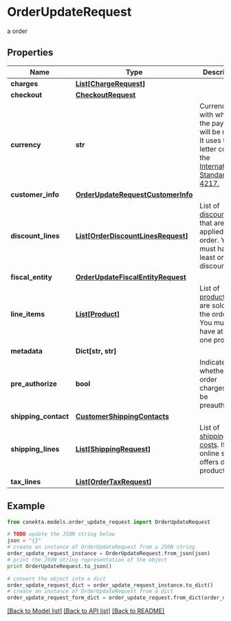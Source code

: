 # OrderUpdateRequest

a order

## Properties
Name | Type | Description | Notes
------------ | ------------- | ------------- | -------------
**charges** | [**List[ChargeRequest]**](ChargeRequest.md) |  | [optional] 
**checkout** | [**CheckoutRequest**](CheckoutRequest.md) |  | [optional] 
**currency** | **str** | Currency with which the payment will be made. It uses the 3-letter code of the [International Standard ISO 4217.](https://es.wikipedia.org/wiki/ISO_4217) | [optional] 
**customer_info** | [**OrderUpdateRequestCustomerInfo**](OrderUpdateRequestCustomerInfo.md) |  | [optional] 
**discount_lines** | [**List[OrderDiscountLinesRequest]**](OrderDiscountLinesRequest.md) | List of [discounts](https://developers.conekta.com/v2.1.0/reference/orderscreatediscountline) that are applied to the order. You must have at least one discount. | [optional] 
**fiscal_entity** | [**OrderUpdateFiscalEntityRequest**](OrderUpdateFiscalEntityRequest.md) |  | [optional] 
**line_items** | [**List[Product]**](Product.md) | List of [products](https://developers.conekta.com/v2.1.0/reference/orderscreateproduct) that are sold in the order. You must have at least one product. | [optional] 
**metadata** | **Dict[str, str]** |  | [optional] 
**pre_authorize** | **bool** | Indicates whether the order charges must be preauthorized | [optional] [default to False]
**shipping_contact** | [**CustomerShippingContacts**](CustomerShippingContacts.md) |  | [optional] 
**shipping_lines** | [**List[ShippingRequest]**](ShippingRequest.md) | List of [shipping costs](https://developers.conekta.com/v2.1.0/reference/orderscreateshipping). If the online store offers digital products. | [optional] 
**tax_lines** | [**List[OrderTaxRequest]**](OrderTaxRequest.md) |  | [optional] 

## Example

```python
from conekta.models.order_update_request import OrderUpdateRequest

# TODO update the JSON string below
json = "{}"
# create an instance of OrderUpdateRequest from a JSON string
order_update_request_instance = OrderUpdateRequest.from_json(json)
# print the JSON string representation of the object
print OrderUpdateRequest.to_json()

# convert the object into a dict
order_update_request_dict = order_update_request_instance.to_dict()
# create an instance of OrderUpdateRequest from a dict
order_update_request_form_dict = order_update_request.from_dict(order_update_request_dict)
```
[[Back to Model list]](../README.md#documentation-for-models) [[Back to API list]](../README.md#documentation-for-api-endpoints) [[Back to README]](../README.md)


